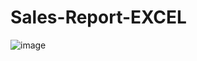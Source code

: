 # Sales-Report-EXCEL
![image](https://github.com/user-attachments/assets/057f04b7-65e7-430b-a094-06b033cd74ac)
